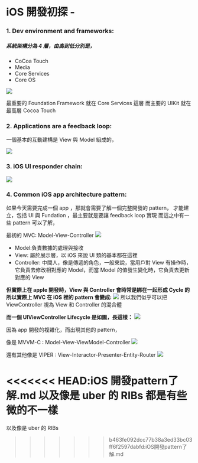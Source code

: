 # iOS 開發初探 - 


### 1. Dev environment and frameworks:
##### 系統架構分為 4 層，由高到低分別是，
- CoCoa Touch
- Media
- Core Services
- Core OS


![](https://i.imgur.com/l8g2Kqh.png)

最重要的 Foundation Framework 就在 Core Services 這層
而主要的 UIKit 就在最高層 Cocoa Touch

### 2. Applications are a feedback loop:

一個基本的互動建構是 View 與 Model 組成的，

![](https://i.imgur.com/gTkNZ5r.png)



### 3. iOS UI responder chain:
![](https://i.imgur.com/p0qduaO.png)


### 4. Common iOS app architecture pattern:

如果今天需要完成一個 app ，那就會需要了解一個完整開發的 pattern，
才能建立，包括 UI 與 Fundation ，最主要就是要讓 feedback loop 實現
而這之中有一些 pattern 可以了解，

最初的 MVC: Model-View-Controller
![](https://i.imgur.com/lR5wlnd.png)


- Model:負責數據的處理與接收
- View: 屬於展示層，以 iOS 來說 UI 類的基本都在這裡
- Controller: 中間人，像是傳遞的角色，一般來說，當用戶對 View 有操作時，它負責去修改相對應的 Model，而當 Model 的值發生變化時，它負責去更新對應的 View

**但實際上在 apple 開發時，View 與 Controller 會時常是綁在一起形成 Cycle 的**
**所以實際上 MVC 在 iOS 裡的 pattern 會變成:**
![](https://i.imgur.com/4u0IyL9.png)
所以我們似乎可以把 ViewController 視為 View 和 Controller 的混合體


**而一個 UIViewController Lifecycle 是如圖，長這樣：**
![](https://i.imgur.com/v9dCaWL.png)





因為 app 開發的複雜化，而出現其他的 pattern，

像是 MVVM-C : Model-View-ViewModel-Controller
![](https://i.imgur.com/odPV320.png)


還有其他像是 VIPER : View-Interactor-Presenter-Entity-Router
![](https://i.imgur.com/SVKhBjD.png)

<<<<<<< HEAD:iOS 開發pattern了解.md
以及像是 uber 的 RIBs 都是有些微的不一樣
=======
以及像是 uber 的 RIBs
>>>>>>> b463fe092dcc77b38a3ed33bc03ff6f2597dabfd:iOS開發pattern了解.md










